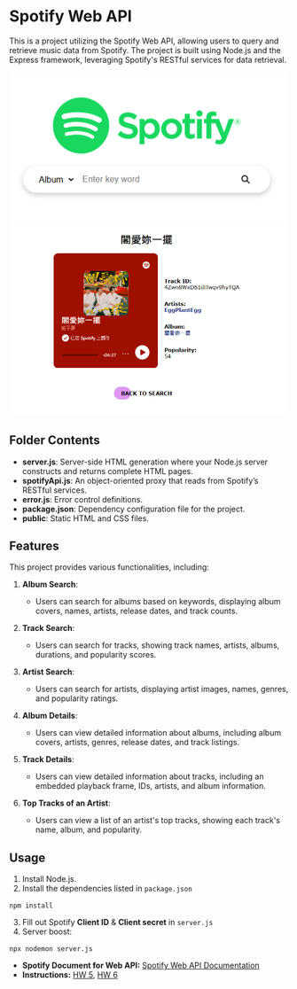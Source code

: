 # Spotify Web API

This is a project utilizing the Spotify Web API, allowing users to query and retrieve music data from Spotify. The project is built using Node.js and the Express framework, leveraging Spotify's RESTful services for data retrieval.

<div style="text-align: center;">
    <img src="img/img1.png" alt="Image 1" width="500" />
    <img src="img/img2.png" alt="Image 2" width="500" />
</div>

## Folder Contents

- **server.js**: Server-side HTML generation where your Node.js server constructs and returns complete HTML pages.
- **spotifyApi.js**: An object-oriented proxy that reads from Spotify’s RESTful services.
- **error.js**: Error control definitions.
- **package.json**: Dependency configuration file for the project.
- **public**: Static HTML and CSS files.

## Features

This project provides various functionalities, including:

1. **Album Search**:
   - Users can search for albums based on keywords, displaying album covers, names, artists, release dates, and track counts.

2. **Track Search**:
   - Users can search for tracks, showing track names, artists, albums, durations, and popularity scores.

3. **Artist Search**:
   - Users can search for artists, displaying artist images, names, genres, and popularity ratings.

4. **Album Details**:
   - Users can view detailed information about albums, including album covers, artists, genres, release dates, and track listings.

5. **Track Details**:
   - Users can view detailed information about tracks, including an embedded playback frame, IDs, artists, and album information.

6. **Top Tracks of an Artist**:
   - Users can view a list of an artist's top tracks, showing each track's name, album, and popularity.

## Usage

1. Install Node.js.
2. Install the dependencies listed in `package.json`
```
npm install
```
3. Fill out Spotify **Client ID** & **Client secret** in `server.js`
4. Server boost:
```
npx nodemon server.js
```

- **Spotify Document for Web API:** [Spotify Web API Documentation](https://developer.spotify.com/documentation/web-api)
- **Instructions:** [HW 5](https://ee547.usc-ece.com/static/hw/05/hw5-ee547-25sp.pdf), [HW 6](https://ee547.usc-ece.com/static/hw/06/hw6-ee547-25sp.pdf)
